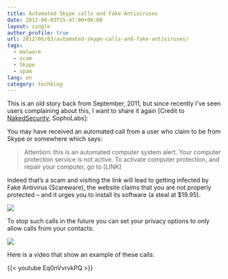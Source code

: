 ```yaml
---
title: Automated Skype calls and Fake Antiviruses
date: 2012-06-03T15:47:00+00:00
layout: single
author_profile: true
url: 2012/06/03/automated-skype-calls-and-fake-antiviruses/
tags:
  - malware
  - scam
  - Skype
  - spam
lang: en
category: techblog
---
```

This is an old story back from September, 2011, but since recently I’ve seen users complaining about this, I want to share it again [Credit to [NakedSecurity](http://nakedsecurity.sophos.com/2011/09/19/automated-skype-calls-spread-fake-anti-virus-warning-video), SophoLabs]:

You may have received an automated call from a user who claim to be from Skype or somewhere which says:

> Attention: this is an automated computer system alert. Your computer protection service is not active. To activate computer protection, and repair your computer, go to [LINK]

Indeed that’s a scam and visiting the link will lead to getting infected by Fake Antivirus (Scareware), the website claims that you are not properly protected – and it urges you to install its software (a steal at $19.95).

![](http://lh5.ggpht.com/-WfDVruwZxq0/T8t_yEzZlpI/AAAAAAAAGMA/dcNqrQ0VIh4/s1600-h/sos-2%25255B4%25255D.jpg)

To stop such calls in the future you can set your privacy options to only allow calls from your contacts:

![](http://lh3.ggpht.com/-WVWRRClwvOM/T8t_44e8aqI/AAAAAAAAGMQ/-pAaktpnjG4/s1600-h/Skype-Privacy%25255B4%25255D.jpg)

Here is a video that show an example of these calls:

{{< youtube Eq0nVvrvkPQ >}}
